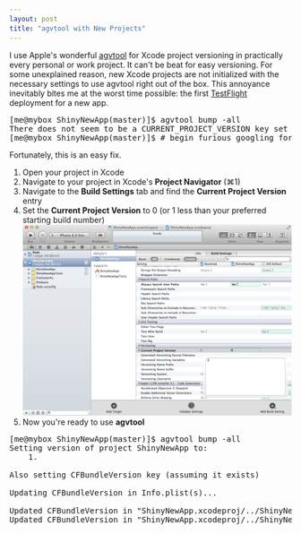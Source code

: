 ```yaml
---
layout: post
title: "agvtool with New Projects"
---
```


I use Apple's wonderful [agvtool](https://developer.apple.com/library/mac/#documentation/Darwin/Reference/ManPages/man8/agvtool.8.html) for Xcode project versioning in practically every personal or work project.  It can't be beat for easy versioning.  For some unexplained reason, new Xcode projects are not initialized with the necessary settings to use agvtool right out of the box.  This annoyance inevitably bites me at the worst time possible: the first [TestFlight](https://testflightapp.com/) deployment for a new app.  

<pre>
[me@mybox ShinyNewApp(master)]$ agvtool bump -all
There does not seem to be a CURRENT_PROJECT_VERSION key set for this project.  Add this key to your target's expert build settings.
[me@mybox ShinyNewApp(master)]$ # begin furious googling for CURRENT_PROJECT_VERSION
</pre>

Fortunately, this is an easy fix.

1. Open your project in Xcode
2. Navigate to your project in Xcode's __Project Navigator__ (⌘1)
3. Navigate to the __Build Settings__ tab and find the __Current Project Version__ entry
4. Set the __Current Project Version__ to 0 (or 1 less than your preferred starting build number)
![Setting Current Project Version in Xcode](/images/current_project_version.png)
5. Now you're ready to use __agvtool__

<pre>
[me@mybox ShinyNewApp(master)]$ agvtool bump -all                               
Setting version of project ShinyNewApp to: 
    1.

Also setting CFBundleVersion key (assuming it exists)

Updating CFBundleVersion in Info.plist(s)...

Updated CFBundleVersion in "ShinyNewApp.xcodeproj/../ShinyNewApp/ShinyNewApp-Info.plist" to 1
Updated CFBundleVersion in "ShinyNewApp.xcodeproj/../ShinyNewAppTests/ShinyNewAppTests-Info.plist" to 1
</pre>

